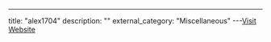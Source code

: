---
title: "alex1704"
description: ""
external_category: "Miscellaneous"
---[Visit Website](https://github.com/alex1704)

